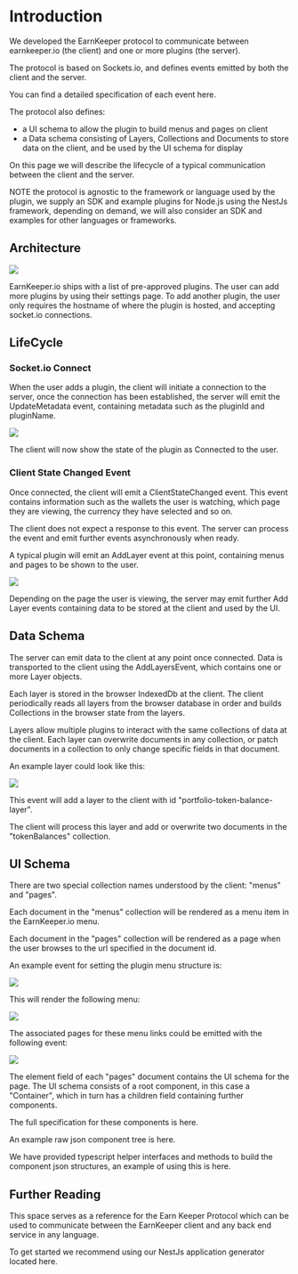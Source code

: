 # Introduction

We developed the EarnKeeper protocol to communicate between earnkeeper.io (the client) and one or more plugins (the server).

The protocol is based on Sockets.io, and defines events emitted by both the client and the server.

You can find a detailed specification of each event here.

The protocol also defines:

* a UI schema to allow the plugin to build menus and pages on client
* a Data schema consisting of Layers, Collections and Documents to store data on the client, and be used by the UI schema for display

On this page we will describe the lifecycle of a typical communication between the client and the server.

NOTE the protocol is agnostic to the framework or language used by the plugin, we supply an SDK and example plugins for Node.js using the NestJs framework, depending on demand, we will also consider an SDK and examples for other languages or frameworks.

## Architecture

![](<.gitbook/assets/image (4).png>)

EarnKeeper.io ships with a list of pre-approved plugins. The user can add more plugins by using their settings page. To add another plugin, the user only requires the hostname of where the plugin is hosted, and accepting socket.io connections.

## LifeCycle

### Socket.io Connect

When the user adds a plugin, the client will initiate a connection to the server, once the connection has been established, the server will emit the UpdateMetadata event, containing metadata such as the pluginId and pluginName.

![](<.gitbook/assets/image (1).png>)

The client will now show the state of the plugin as Connected to the user.

### Client State Changed Event

Once connected, the client will emit a ClientStateChanged event. This event contains information such as the wallets the user is watching, which page they are viewing, the currency they have selected and so on.

The client does not expect a response to this event. The server can process the event and emit further events asynchronously when ready.

A typical plugin will emit an AddLayer event at this point, containing menus and pages to be shown to the user.&#x20;

![](<.gitbook/assets/image (9).png>)

Depending on the page the user is viewing, the server may emit further Add Layer events containing data to be stored at the client and used by the UI.

## Data Schema

The server can emit data to the client at any point once connected. Data is transported to the client using the AddLayersEvent, which contains one or more Layer objects.&#x20;

Each layer is stored in the browser IndexedDb at the client. The client periodically reads all layers from the browser database in order and builds Collections in the browser state from the layers.

Layers allow multiple plugins to interact with the same collections of data at the client. Each layer can overwrite documents in any collection, or patch documents in a collection to only change specific fields in that document.

An example layer could look like this:

![](<.gitbook/assets/image (12).png>)

This event will add a layer to the client with id "portfolio-token-balance-layer".

The client will process this layer and add or overwrite two documents in the "tokenBalances" collection.

## UI Schema

There are two special collection names understood by the client: "menus" and "pages".

Each document in the "menus" collection will be rendered as a menu item in the EarnKeeper.io menu.

Each document in the "pages" collection will be rendered as a page when the user browses to the url specified in the document id.

An example event for setting the plugin menu structure is:

![](<.gitbook/assets/image (7).png>)

This will render the following menu:

![](<.gitbook/assets/image (5).png>)

The associated pages for these menu links could be emitted with the following event:

![](<.gitbook/assets/image (11).png>)

The element field of each "pages" document contains the UI schema for the page. The UI schema consists of a root component, in this case a "Container", which in turn has a children field containing further components.

The full specification for these components is here.

An example raw json component tree is here.

We have provided typescript helper interfaces and methods to build the component json structures, an example of using this is here.

## Further Reading

This space serves as a reference for the Earn Keeper Protocol which can be used to communicate between the EarnKeeper client and any back end service in any language.

To get started we recommend using our NestJs application generator located here.



